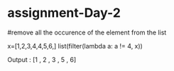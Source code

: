 # assignment-Day-2
#remove all the occurence of the element from the list

x=[1,2,3,4,4,5,6,]
list(filter(lambda a: a != 4, x))


Output : [1 , 2 , 3 , 5 , 6]
